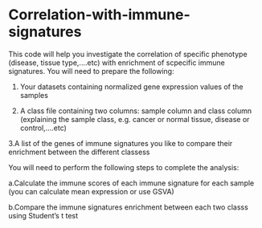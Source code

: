 # Correlation-with-immune-signatures

This code will help you investigate the correlation of specific phenotype (disease, tissue type,....etc) with enrichment of scpecific immune signatures.
You will need to prepare the following:

1. Your datasets containing normalized gene expression values of the samples

2. A class file containing two columns: sample column and class column (explaining the sample class, e.g. cancer or normal tissue, disease or control,....etc)

3.A list of the genes of immune signatures you like to compare their enrichment between the different classess


You will need to perform the following steps to complete the analysis:

a.Calculate the immune scores of each immune signature for each sample (you can calculate mean expression or use GSVA)

b.Compare the immune signatures enrichment between each two classs using Student’s t test
